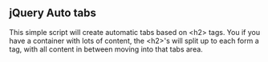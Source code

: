 jQuery Auto tabs
----------------

This simple script will create automatic tabs based on &lt;h2&gt; tags. You if you have a container with lots of content, the &lt;h2&gt;'s will split up to each form a tag, with all content in between moving into that tabs area.

